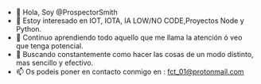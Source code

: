 - 👋 Hola, Soy @ProspectorSmith
- 👀 Estoy interesado en IOT, IOTA, IA LOW/NO CODE,Proyectos Node y Python. 
- 🌱 Continuo aprendiendo todo aquello que me llama la atención ó veo que tenga potencial.
- 💞️ Buscando constantemente como hacer las cosas de un modo distinto, mas sencillo y efectivo.
- 📫 Os podeis poner en contacto conmigo en : fct_01@protonmail.com

<!---
ProspectorSmith/ProspectorSmith is a ✨ special ✨ repository because its `README.md` (this file) appears on your GitHub profile.
You can click the Preview link to take a look at your changes.
--->
